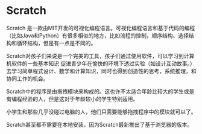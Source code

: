 Scratch
=======

Scratch 是一款由MIT开发的可视化编程语言。可视化编程语言和基于代码的编程（比如Java和Python）有很多相似的地方，比如流程的控制，顺序结构、选择结构和循环结构，但是有一点是不同的。

Scratch对孩子们来说是一个完美的工具，孩子们通过使用软件，可以学习到计算机软件的一些基本知识
促进青少年在愉快的环境下透过实验（如设计互动故事。）去学习简单程式设计、数学和计算知识，同时也得到创造性的思考，系统推理，和协同工作的机会。

Scratch中的程序是由拖拽模块来构成的。这也许不太适合年龄比较大的学生或是有编程经验的人，但是这对于年龄较小的学生特别适用。

小学生和那些几乎没碰过电脑的人，他们只需要能够拖拽程序中的模块就可以了。

Scratch甚至都不需要在本地安装，因为Scratch最新推出了基于浏览器的版本。
